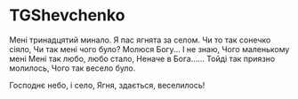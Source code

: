 # TGShevchenko

Мені тринадцятий минало.
Я пас ягнята за селом.
Чи то так сонечко сіяло,
Чи так мені чого було?
Молюся Богу... І не знаю,
Чого маленькому мені
Мені так любо, любо стало,
Неначе в Бога......
Тойді так приязно молилось,
Чого так весело було.



Господнє небо, і село,
Ягня, здається, веселилось!
